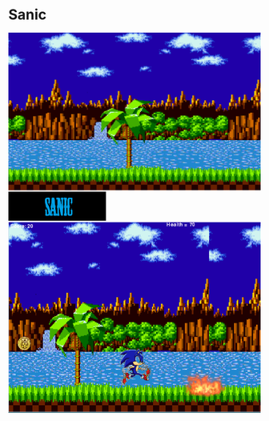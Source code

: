# Sanic
<img src= "https://github.com/sjaffeer3042/Sanic/blob/master/Brandon%20A/sanicimages/sonicofbg.png">
<img src= "https://github.com/sjaffeer3042/Sanic/blob/master/Brandon%20A/sanicimages/title.png">
<img src= "https://github.com/sjaffeer3042/Sanic/blob/master/Brandon%20A/sanicimages/git.PNG">
